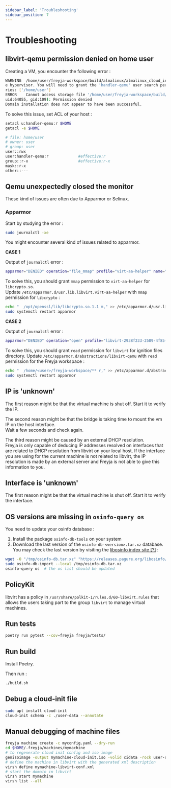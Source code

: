 ```yaml
---
sidebar_label: 'Troubleshooting'
sidebar_position: 7
---
```


# Troubleshooting

## libvirt-qemu permission denied on home user

Creating a VM, you encounter the following error :

```sh
WARNING  /home/user/freyja-workspace/build/almalinux/almalinux_cloud_init.iso may not be accessible by th
e hypervisor. You will need to grant the 'handler-qemu' user search permissions for the following directo
ries: ['/home/user']                                
ERROR    Cannot access storage file '/home/user/freyja-workspace/build/image/image_snapshot' (as 
uid:64055, gid:109): Permission denied                                                                   
Domain installation does not appear to have been successful.
```

To solve this issue, set ACL of your host :

```sh
setacl u:handler-qemu:r $HOME
getacl -e $HOME

# file: home/user
# owner: user
# group: user
user::rwx
user:handler-qemu:r             #effective:r
group::r-x                      #effective:r-x
mask::r-x
other::---
```

## Qemu unexpectedly closed the monitor

These kind of issues are often due to Apparmor or Selinux.

### Apparmor

Start by studying the error :

```sh
sudo journalctl -xe
```

You might encounter several kind of issues related to apparmor.

**CASE 1**

Output of `journalctl` error :

```sh
apparmor="DENIED" operation="file_mmap" profile="virt-aa-helper" name="/opt/openssl/lib/libcrypto.so
```

To solve this, you should grant `mmap` permission to `virt-aa-helper` for `libcrypto.so`.  
Update `/etc/apparmor.d/usr.lib.libvirt.virt-aa-helper` with `mmap` permission for `libcrypto` :

```sh
echo "  /opt/openssl/lib/libcrypto.so.1.1 m," >> /etc/apparmor.d/usr.lib.handler.virt-aa-helper
sudo systemctl restart apparmor
```

**CASE 2**

Output of `journalctl` error :

```sh
apparmor="DENIED" operation="open" profile="libvirt-2938f233-2589-4f85-9aa8-2f1cabd92dbf" name="~/freyja-workspace/build/myvm/provisioning.ign" pid=11837 comm="qemu-system-x86" requested_mask="r" denied_mask="r" fsuid=64055 ouid=1000
```

To solve this, you should grant `read` permission for `libvirt` for ignition files directory.
Update `/etc/apparmor.d/abstractions/libvirt-qemu` with `read` permission for the Freyja workspace :

```sh
echo "  /home/<user>/freyja-workspace/** r," >> /etc/apparmor.d/abstractions/handler-qemu
sudo systemctl restart apparmor
```

## IP is 'unknown'

The first reason might be that the virtual machine is shut off. Start it to verify the IP.

The second reason might be that the bridge is taking time to mount the vm IP on the host interface.  
Wait a few seconds and check again.

The third reason might be caused by an external DHCP resolution.  
Freyja is only capable of deducing IP addresses resolved on interfaces that are related to DHCP resolution from
libvirt on your local host. If the interface you are using for the current machine is not related to libvirt, the IP
resolution is made by an external server and Freyja is not able to give this information to you.

## Interface is 'unknown'

The first reason might be that the virtual machine is shut off. Start it to verify the interface.

## OS versions are missing in `osinfo-query os`

You need to update your osinfo database :

1. Install the package `osinfo-db-tools` on your system
2. Download the last version of the `osinfo-db-<version>.tar.xz` database. You may check the last version by visiting the [libosinfo index site \[?\]](https://releases.pagure.org/libosinfo/) :

```sh
wget -O "/tmp/osinfo-db.tar.xz" "https://releases.pagure.org/libosinfo/osinfo-db-20220214.tar.xz"
sudo osinfo-db-import --local /tmp/osinfo-db.tar.xz
osinfo-query os  # the os list should be updated 
```

## PolicyKit

libvirt has a policy in `/usr/share/polkit-1/rules.d/60-libvirt.rules` that allows the users taking part to the group
`libvirt` to manage virtual machines.

## Run tests

```sh
poetry run pytest --cov=freyja freyja/tests/
```

## Run build

Install Poetry.

Then run :

```sh
./build.sh
```

## Debug a cloud-init file

```sh
sudo apt install cloud-init
cloud-init schema -c ./user-data --annotate
```

## Manual debugging of machine files

```sh
freyja machine create -c myconfig.yaml --dry-run
cd $HOME/.freyja/machines/mymachine
# to regenerate cloud init config and iso image
genisoimage -output mymachine-cloud-init.iso -volid cidata -rock user-data meta-data
# define the machine in libvirt with the generated xml description
virsh define mymachine-libvirt-conf.xml
# start the domain in libvirt
virsh start mymachine
virsh list --all
```